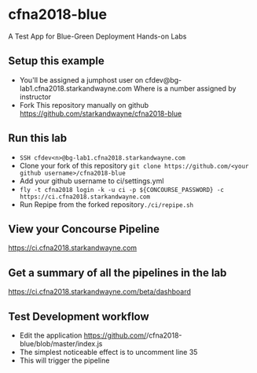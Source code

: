 # cfna2018-blue
A Test App for Blue-Green Deployment Hands-on Labs

## Setup this example
* You'll be assigned a jumphost user on cfdev<n>@bg-lab1.cfna2018.starkandwayne.com
   Where <n> is a number assigned by instructor
* Fork This repository manually on github https://github.com/starkandwayne/cfna2018-blue

## Run this lab
* `SSH cfdev<n>@bg-lab1.cfna2018.starkandwayne.com`
* Clone your fork of this repository `git clone https://github.com/<your github username>/cfna2018-blue`
* Add your github username to ci/settings.yml
* `fly -t cfna2018 login -k -u ci -p ${CONCOURSE_PASSWORD} -c https://ci.cfna2018.starkandwayne.com`
* Run Repipe from the forked repository`./ci/repipe.sh`

## View your Concourse Pipeline
https://ci.cfna2018.starkandwayne.com

## Get a summary of all the pipelines in the lab
https://ci.cfna2018.starkandwayne.com/beta/dashboard

## Test Development workflow
* Edit the application https://github.com/<github username>/cfna2018-blue/blob/master/index.js
* The simplest noticeable effect is to uncomment line 35
* This will trigger the pipeline

